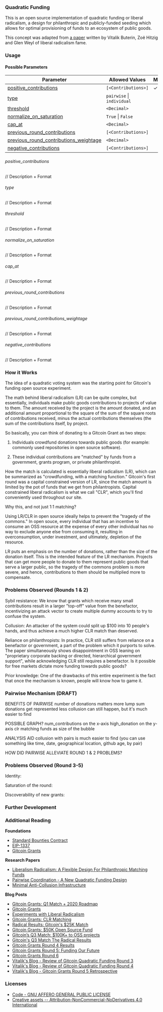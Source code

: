 ### Quadratic Funding

This is an open source implementation of quadratic funding or liberal radicalism, a design for philanthropic and publicly-funded seeding which allows for optimal provisioning of funds to an ecosystem of public goods. 

This concept was adapted from [a paper](https://poseidon01.ssrn.com/delivery.php?ID=660029082067073116118109064122080113007059056088020045126118025097091089104095118005013117053102018063007119114004031115071017112038078013065115004125088127124090068088040053112098119108124088124100127091000084029019003094031089072104067086002002114101&EXT=pdf) written by Vitalik Buterin, Zoë Hitzig and Glen Weyl of liberal radicalism fame.

### Usage


#### Possible Parameters


| Parameter                                                                         | Allowed Values             | Mandatory | Default    | Status |
|-----------------------------------------------------------------------------------|----------------------------|-----------|------------|--------|
| [positive_contributions](#positive_contributions)                                 | `[<Contributions>]`        | ✓         |            | x      |
| [type](#type)                                                                     | `pairwise` \| `individual` |           | `pairwise` | x      |
| [threshold](#threshold)                                                           | `<Decimal>`                |           | `25.0`     | x      |
| [normalize_on_saturation](#normalize_on_saturation)                               | `True` \| `False`          |           | `False`    | x      |
| [cap_at](#cap_at)                                                                 | `<Decimal>`                |           | `None`     | x      |
| [previous_round_contributions](#previous_round_contributions)                     | `[<Contributions>]`        |           | `None`     | x      |
| [previous_round_contributions_weightage](#previous_round_contributions_weightage) | `<Decimal>`                |           | `0.33`     | x      |
| [negative_contributions](#negative_contributions)                                 | `[<Contributions>]`        |           | `None`     | x      |

###### positive_contributions

 // Description + Format

###### type

 // Description + Format

###### threshold

 // Description + Format

###### normalize_on_saturation

 // Description + Format

###### cap_at

 // Description + Format

###### previous_round_contributions

 // Description + Format

###### previous_round_contributions_weightage

 // Description + Format

###### negative_contributions

 // Description + Format




### How it Works

The idea of a quadratic voting system was the starting point for Gitcoin's funding open source experiment.

The math behind liberal radicalism (LR) can be quite complex, but essentially, individuals make public goods contributions to projects of value to them. The amount received by the project is the amount donated, and an additional amount proportional to the square of the sum of the square roots of contributions received, minus the actual contributions themselves (the sum of the contributions itself, by project.

So basically, you can think of donating to a Gitcoin Grant as two steps:

1. Individuals crowdfund donations towards public goods (for example: commonly used repositories in open source software).

2. These individual contributions are "matched" by funds from a government, grants program, or private philanthropist.

How the match is calculated is essentially liberal radicalism (LR), which can be summarized as "crowdfunding, with a matching function." Gitcoin's first round was a capital constrained version of LR, since the match amount is limited by the pot of funds that we get from philantropists. Capital constrained liberal radicalism is what we call "CLR", which you'll find conveniently used throughout our site.

Why this, and not just 1:1 matching? 

Using LR/CLR in open source ideally helps to prevent the "tragedy of the commons." In open souce, every individual that has an incentive to consume an OSS resource at the expense of every other individual has no way to exclude anyone else from consuming it, resulting in overconsumption, under investment, and ultimately, depletion of the resource.

LR puts an emphasis on the number of donations, rather than the size of the donation itself. This is the intended feature of the LR mechanism. Projects that can get more people to donate to them represent public goods that serve a larger public, so the tragedy of the commons problem is more severe, and hence, contributions to them should be multiplied more to compensate. 

### Problems Observed (Rounds 1 & 2)

Sybil resistance: We know that grants which receive many small contributions result in a larger "top-off" value from the benefactor, incentivizing an attack vector to create multiple dummy accounts to try to confuse the system.

Collusion: An attacker of the system could split up $100 into 10 people's hands, and thus achieve a much higher CLR match than deserved.

Reliance on philanthropists: In practice, CLR still suffers from reliance on a benefactor or government, a part of the problem which it purports to solve. The paper simultaneously shows disappointment in OSS leaning on "proprietary corporate backing or directed, hierarchical government support", while acknowledging CLR still requires a benefactor. Is it possible for free markets dictate more funding towards public goods?

Prior knowledge: One of the drawbacks of this entire experiment is the fact that once the mechanism is known, people will know how to game it.

### Pairwise Mechanism (DRAFT)

BENEFITS OF PAIRWISE
number of donations matters more
lump sum donations get represented less
collusion can still happen, but it's much easier to find

POSSIBLE GRAPH?
num_contributions on the x-axis
high_donation on the y-axis
clr matching funds as size of the bubble

ANALYSIS AID
collusion with pairs is much easier to find (you can use something like time, date, geographical location, github age, by pair)

HOW DID PAIRWISE ALLEVIATE ROUND 1 & 2 PROBLEMS?

### Problems Observed (Round 3-5)

Identity:

Saturation of the round:

Discoverability of new grants:

### Further Development

### Additional Reading

**Foundations**

- [Standard Bounties Contract](https://github.com/Bounties-Network/StandardBounties)
- [EIP-1337](https://github.com/ethereum/EIPs/pull/1337)
- [Gitcoin Grants](https://github.com/gitcoinco/grants1337)

**Research Papers**

- [Liberalism Radicalism: A Flexible Design For Philanthropic Matching Funds](https://poseidon01.ssrn.com/delivery.php?ID=660029082067073116118109064122080113007059056088020045126118025097091089104095118005013117053102018063007119114004031115071017112038078013065115004125088127124090068088040053112098119108124088124100127091000084029019003094031089072104067086002002114101&EXT=pdf)
- [Pairwise Coordination - A New Quadratic Funding Design](https://ethresear.ch/t/pairwise-coordination-subsidies-a-new-quadratic-funding-design/5553/9)
- [Minimal Anti-Collusion Infrastructure](https://ethresear.ch/t/minimal-anti-collusion-infrastructure/5413/2)

**Blog Posts**

- [Gitcoin Grants: Q1 Match + 2020 Roadmap](https://gitcoin.co/blog/gitcoin-grants-2020/)
- [Gitcoin Grants](https://gitcoin.co/blog/gitcoin-grants/)
- [Experiments with Liberal Radicalism](https://gitcoin.co/blog/experiments-with-liberal-radicalism/)
- [Gitcoin Grants: CLR Matching](https://gitcoin.co/blog/gitcoin-grants-clr-matching/)
- [Radical Results: Gitcoin's $25K Match](https://gitcoin.co/blog/radical-results-gitcoins-25k-match/)
- [Gitcoin Grants: $50K Open Source Fund](https://gitcoin.co/blog/gitcoin-grants-50k-open-source-fund/)
- [Gitcoin’s Q3 Match: $100K+ to OSS projects](https://gitcoin.co/blog/gitcoins-q3-match-100k-to-oss-projects/)
- [Gitcoin's Q3 Match The Radical Results](https://gitcoin.co/blog/gitcoins-q3-match/)
- [Gitcoin Grants Round 4 Results](https://gitcoin.co/blog/gitcoin-grants-round-4/)
- [Gitcoin Grants Round 5: Funding Our Future](https://gitcoin.co/blog/gitcoin-grants-round-5-funding-our-future/)
- [Gitcoin Grants Round 6](https://gitcoin.co/blog/gitcoin-grants-round-6/)
- [Vitalik's Blog - Review of Gitcoin Quadratic Funding Round 3](https://vitalik.ca/general/2019/10/24/gitcoin.html)
- [Vitalik's Blog - Review of Gitcoin Quadratic Funding Round 4](https://vitalik.ca/general/2020/01/28/round4.html)
- [Vitalik's Blog - Gitcoin Grants Round 5 Retrospective](https://vitalik.ca/general/2020/04/30/round5.html)


### Licenses

- [Code - GNU AFFERO GENERAL PUBLIC LICENSE](../LICENSE)
- [Creative assets -- Attribution-NonCommercial-NoDerivatives 4.0 International](../app/assets/LICENSE.txt)
